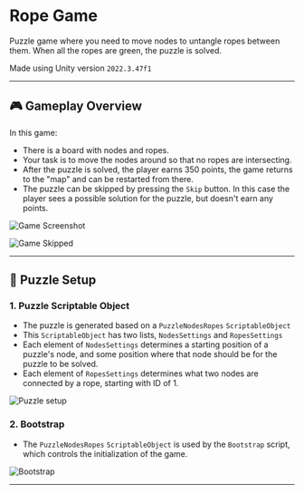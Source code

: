# Rope Game

Puzzle game where you need to move nodes to untangle ropes between them. When all the ropes are green, the puzzle is solved.

Made using Unity version `2022.3.47f1` 

---

## 🎮 **Gameplay Overview**

In this game:
- There is a board with nodes and ropes.
- Your task is to move the nodes around so that no ropes are intersecting.
- After the puzzle is solved, the player earns 350 points, the game returns to the "map" and can be restarted from there.
- The puzzle can be skipped by pressing the `Skip` button. In this case the player sees a possible solution for the puzzle, but doesn't earn any points.

![Game Screenshot](https://github.com/user-attachments/assets/cf186ffa-276c-42b3-a760-c884fbd41f44)

![Game Skipped](https://github.com/user-attachments/assets/9c335e76-adfa-4348-a0ff-a4b982b47287)

---

## 🔧 **Puzzle Setup**

### 1. **Puzzle Scriptable Object**
- The puzzle is generated based on a `PuzzleNodesRopes` `ScriptableObject` 
- This `ScriptableObject` has two lists, `NodesSettings` and `RopesSettings`
- Each element of `NodesSettings` determines a starting position of a puzzle's node, and some position where that node should be for the puzzle to be solved.
- Each element of `RopesSettings` determines what two nodes are connected by a rope, starting with ID of 1.

![Puzzle setup](https://github.com/user-attachments/assets/acf77689-f1ff-4696-bb52-a175d8f3955c)

### 2. **Bootstrap**
- The `PuzzleNodesRopes` `ScriptableObject` is used by the `Bootstrap` script, which controls the initialization of the game.
  
![Bootstrap](https://github.com/user-attachments/assets/ac2441c0-51c0-4cc9-a931-21968c9ba03a)

---

